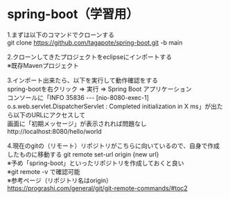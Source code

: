 # spring-boot（学習用）
1.まずは以下のコマンドでクローンする  
git clone https://github.com/tagapote/spring-boot.git -b main

2.クローンしてきたプロジェクトをeclipseにインポートする  
※既存Mavenプロジェクト  
  
3.インポート出来たら、以下を実行して動作確認をする  
spring-bootを右クリック ⇒ 実行 ⇒ Spring Boot アプリケーション  
コンソールに「INFO 35836 --- [nio-8080-exec-1] o.s.web.servlet.DispatcherServlet : Completed initialization in X ms」が出たら以下のURLにアクセスして  
画面に「初期メッセージ」が表示されれば問題なし  
http://localhost:8080/hello/world  
  
4.現在のgitの（リモート）リポジトリがこちらに向いているので、自身で作成したものに移動する
git remote set-url origin {new url}  
※予め「spring-boot」といったリポジトリを作成しておくと良い  
※git remote -v で確認可能  
※参考ページ（リポジトリ名はorigin）  
https://prograshi.com/general/git/git-remote-commands/#toc2



